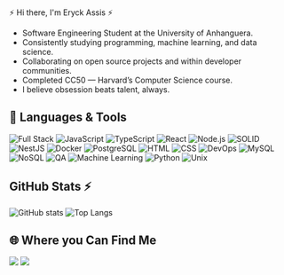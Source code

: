 




<div> 
     	  
 ⚡ Hi there, I'm Eryck Assis ⚡
 <br>






- Software Engineering Student at the University of Anhanguera.  <!-- **[Projeto/Empresa Atual]** -->
- Consistently studying programming, machine learning, and data science.
- Collaborating on open source projects and within developer communities.
- Completed CC50 — Harvard’s Computer Science course.
- I believe obsession beats talent, always.




 ## 🧰 Languages & Tools
 
![Full Stack](https://img.shields.io/badge/-Full%20Stack-563D7C?style=flat&logo=stack-overflow&logoColor=white)
![JavaScript](https://img.shields.io/badge/-JavaScript-black?style=flat-square&logo=javascript)
![TypeScript](https://img.shields.io/badge/-TypeScript-3178C6?style=flat-square&logo=typescript&logoColor=white)
![React](https://img.shields.io/badge/-React-black?style=flat-square&logo=react)
![Node.js](https://img.shields.io/badge/-Node.js-339933?style=flat-square&logo=nodedotjs&logoColor=white)
![SOLID](https://img.shields.io/badge/-SOLID-FF4C2B?style=flat-square&logoColor=white)
![NestJS](https://img.shields.io/badge/-NestJS-E0234E?style=flat-square&logo=nestjs&logoColor=white)
![Docker](https://img.shields.io/badge/-Docker-2496ED?style=flat-square&logo=docker&logoColor=white)
![PostgreSQL](https://img.shields.io/badge/-PostgreSQL-336791?style=flat-square&logo=postgresql&logoColor=white)
![HTML](https://img.shields.io/badge/HTML-%23E34F26.svg?logo=html5&logoColor=white)
![CSS](https://img.shields.io/badge/-CSS-1572B6?logo=css3&logoColor=white&style=flat)
![DevOps](https://img.shields.io/badge/-DevOps-0078D7?style=flat-square&logo=azurepipelines&logoColor=white)
![MySQL](https://img.shields.io/badge/-MySQL-4479A1?style=flat&logo=mysql&logoColor=white)
![NoSQL](https://img.shields.io/badge/-NoSQL-005571?style=flat&logo=mongodb&logoColor=white)
![QA](https://img.shields.io/badge/-QA-FF4081?style=flat&logo=selenium&logoColor=white)
![Machine Learning](https://img.shields.io/badge/-Machine%20Learning-102230?style=flat&logo=python&logoColor=white)
![Python](https://img.shields.io/badge/-Python-3776AB?style=flat&logo=python&logoColor=white)
![Unix](https://img.shields.io/badge/-Unix-FCC624?style=flat-square&logo=unix&logoColor=black)








##  GitHub Stats ⚡

![GitHub stats](https://github-readme-stats.vercel.app/api?username=eryckassis&show_icons=true&theme=shadow_green)
![Top Langs](https://github-readme-stats.vercel.app/api/top-langs/?username=eryckassis&layout=compact&theme=gotham)



## 🌐 Where you Can Find Me

  <a href = "mailto:eng.assis.dev@gmail.com"><img src="https://img.shields.io/badge/-Gmail-%23333?style=for-the-badge&logo=gmail&logoColor=white" target="_blank"></a>
  <a href="https://www.linkedin.com/in/eryck-assis-" target="_blank"><img src="https://img.shields.io/badge/-LinkedIn-%230077B5?style=for-the-badge&logo=linkedin&logoColor=white" target="_blank"></a> 
  
</div>








